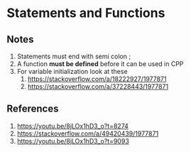 # Statements and Functions

## Notes
1. Statements must end with semi colon ;
2. A function **must be defined** before it can be used in CPP 
3. For variable initialization look at these
   1. https://stackoverflow.com/a/18222927/1977871
   2. https://stackoverflow.com/a/37228443/1977871


## References
1. https://youtu.be/8jLOx1hD3_o?t=8274
2. https://stackoverflow.com/a/49420439/1977871
3. https://youtu.be/8jLOx1hD3_o?t=9093


